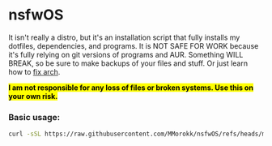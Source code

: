 # nsfwOS

It isn't really a distro, but it's an installation script that fully installs my dotfiles, dependencies, and programs. It is NOT SAFE FOR WORK because it's fully relying on git versions of programs and AUR.  Something WILL BREAK, so be sure to make backups of your files and stuff. Or just learn how to [fix arch](https://wiki.archlinux.org/title/Main_page).



<mark>**I am not responsible for any loss of files or broken systems. Use this on your own risk.**</mark>

### **Basic usage:**

```bash
curl -sSL https://raw.githubusercontent.com/MMorokk/nsfwOS/refs/heads/main/install.sh | bash
```
